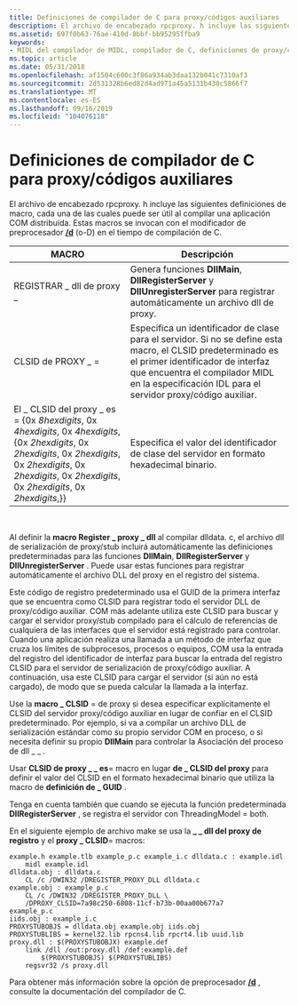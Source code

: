 ```yaml
---
title: Definiciones de compilador de C para proxy/códigos auxiliares
description: El archivo de encabezado rpcproxy. h incluye las siguientes definiciones de macro, cada una de las cuales puede ser útil al compilar una aplicación COM distribuida. Estas macros se invocan con el modificador de preprocesador/D (o-D) en el tiempo de compilación de C.
ms.assetid: 697f0b63-76ae-410d-8bbf-bb95295ffba9
keywords:
- MIDL del compilador de MIDL, compilador de C, definiciones de proxy/código auxiliar
ms.topic: article
ms.date: 05/31/2018
ms.openlocfilehash: af1504c600c3f86a934ab3daa132b041c7310af3
ms.sourcegitcommit: 2d531328b6ed82d4ad971a45a5131b430c5866f7
ms.translationtype: MT
ms.contentlocale: es-ES
ms.lasthandoff: 09/16/2019
ms.locfileid: "104076118"
---
```

# <a name="c-compiler-definitions-for-proxystubs"></a>Definiciones de compilador de C para proxy/códigos auxiliares

El archivo de encabezado rpcproxy. h incluye las siguientes definiciones de macro, cada una de las cuales puede ser útil al compilar una aplicación COM distribuida. Estas macros se invocan con el modificador de preprocesador [**/d**](-d.md) (o-D) en el tiempo de compilación de C.



| MACRO                                                                                                                                                                                           | Descripción                                                                                                                                                                                                          |
|-------------------------------------------------------------------------------------------------------------------------------------------------------------------------------------------------|----------------------------------------------------------------------------------------------------------------------------------------------------------------------------------------------------------------------|
| REGISTRAR \_ dll de proxy \_                                                                                                                                                                            | Genera funciones **DllMain**, **DllRegisterServer** y **DllUnregisterServer** para registrar automáticamente un archivo dll de proxy.                                                                                       |
| CLSID de PROXY \_ =<clsid>                                                                                                                                                                      | Especifica un identificador de clase para el servidor. Si no se define esta macro, el CLSID predeterminado es el primer identificador de interfaz que encuentra el compilador MIDL en la especificación IDL para el servidor proxy/código auxiliar. |
| El \_ CLSID del proxy \_ es = {0x *8hexdigits*, 0x *4hexdigits*, 0x *4hexdigits*, {0x *2hexdigits*, 0x *2hexdigits*, 0x *2hexdigits*, 0x *2hexdigits*, 0x *2hexdigits*, 0x *2hexdigits*, 0x *2hexdigits*, 0x *2hexdigits*,}} | Especifica el valor del identificador de clase del servidor en formato hexadecimal binario.                                                                                                                                           |



 

Al definir la **macro Register \_ proxy \_ dll** al compilar dlldata. c, el archivo dll de serialización de proxy/stub incluirá automáticamente las definiciones predeterminadas para las funciones **DllMain**, **DllRegisterServer** y **DllUnregisterServer** . Puede usar estas funciones para registrar automáticamente el archivo DLL del proxy en el registro del sistema.

Este código de registro predeterminado usa el GUID de la primera interfaz que se encuentra como CLSID para registrar todo el servidor DLL de proxy/código auxiliar. COM más adelante utiliza este CLSID para buscar y cargar el servidor proxy/stub compilado para el cálculo de referencias de cualquiera de las interfaces que el servidor está registrado para controlar. Cuando una aplicación realiza una llamada a un método de interfaz que cruza los límites de subprocesos, procesos o equipos, COM usa la entrada del registro del identificador de interfaz para buscar la entrada del registro CLSID para el servidor de serialización de proxy/código auxiliar. A continuación, usa este CLSID para cargar el servidor (si aún no está cargado), de modo que se pueda calcular la llamada a la interfaz.

Use la **macro \_ CLSID** = <clsid> de proxy si desea especificar explícitamente el CLSID del servidor proxy/código auxiliar en lugar de confiar en el CLSID predeterminado. Por ejemplo, si va a compilar un archivo DLL de serialización estándar como su propio servidor COM en proceso, o si necesita definir su propio **DllMain** para controlar la Asociación del proceso de dll \_ \_ .

Usar **CLSID de proxy \_ \_ es**= macro en lugar **de \_ CLSID del proxy** para definir el valor del CLSID en el formato hexadecimal binario que utiliza la macro de **definición de \_ GUID** .

Tenga en cuenta también que cuando se ejecuta la función predeterminada **DllRegisterServer** , se registra el servidor con ThreadingModel = both.

En el siguiente ejemplo de archivo make se usa la **\_ \_ dll del proxy de registro** y el **proxy \_ CLSID**= macros:

``` syntax
example.h example.tlb example_p.c example_i.c dlldata.c : example.idl
    midl example.idl
dlldata.obj : dlldata.c
    CL /c /DWIN32 /DREGISTER_PROXY_DLL dlldata.c
example.obj : example_p.c
    CL /c /DWIN32 /DREGISTER_PROXY_DLL \
    /DPROXY_CLSID=7a98c250-6808-11cf-b73b-00aa00b677a7
example_p.c
iids.obj : example_i.c
PROXYSTUBOBJS = dlldata.obj example.obj iids.obj
PROXYSTUBLIBS = kernel32.lib rpcns4.lib rpcrt4.lib uuid.lib
proxy.dll : $(PROXYSTUBOBJX) example.def
    link /dll /out:proxy.dll /def:example.def
        $(PROXYSTUBOBJS) $(PROXYSTUBLIBS)
    regsvr32 /s proxy.dll
```

Para obtener más información sobre la opción de preprocesador [**/d**](-d.md) , consulte la documentación del compilador de C.

 

 




